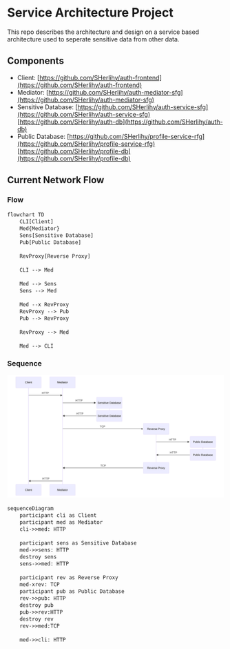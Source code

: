 # Service Architecture Project

This repo describes the architecture and design on a service based architecture used to seperate sensitive data from other data.

## Components
- Client: [https://github.com/SHerlihy/auth-frontend](https://github.com/SHerlihy/auth-frontend)
- Mediator: [https://github.com/SHerlihy/auth-mediator-sfg](https://github.com/SHerlihy/auth-mediator-sfg)
- Sensitive Database: [https://github.com/SHerlihy/auth-service-sfg](https://github.com/SHerlihy/auth-service-sfg) [https://github.com/SHerlihy/auth-db](https://github.com/SHerlihy/auth-db)
- Public Database: [https://github.com/SHerlihy/profile-service-rfg](https://github.com/SHerlihy/profile-service-rfg) [https://github.com/SHerlihy/profile-db](https://github.com/SHerlihy/profile-db)

## Current Network Flow

### Flow
```mermaid
flowchart TD
    CLI[Client]
    Med{Mediator}
    Sens[Sensitive Database]
    Pub[Public Database]

    RevProxy[Reverse Proxy]

    CLI --> Med

    Med --> Sens
    Sens --> Med

    Med --x RevProxy
    RevProxy --> Pub
    Pub --> RevProxy

    RevProxy --> Med

    Med --> CLI
```

### Sequence

![Sequence Diagram of Network Flow](./sequence.svg)
```mermaid
sequenceDiagram
    participant cli as Client
    participant med as Mediator
    cli->>med: HTTP

    participant sens as Sensitive Database
    med->>sens: HTTP
    destroy sens
    sens->>med: HTTP

    participant rev as Reverse Proxy
    med-xrev: TCP
    participant pub as Public Database
    rev->>pub: HTTP
    destroy pub
    pub->>rev:HTTP
    destroy rev
    rev->>med:TCP

    med->>cli: HTTP
```
